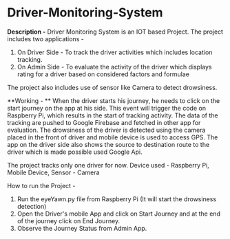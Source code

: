 # Driver-Monitoring-System

**Description -** 
Driver Monitoring System is an IOT based Project.
The project includes two applications - 
  1. On Driver Side - To track the driver activities which includes location tracking. 
  2. On Admin Side - To evaluate the activity of the driver which displays rating for a driver based on considered factors and formulae

The project also includes use of sensor like Camera to detect drowsiness.

**Working - **
When the driver starts his journey, he needs to click on the start journey on the app at his side. This event will trigger the code on Raspberry Pi, 
which results in the start of tracking activity.
The data of the tracking are pushed to Google Firebase and fetched in other app for evaluation.
The drowsiness of the driver is detected using the camera placed in the front of driver and mobile device is used to access GPS.
The app on the driver side also shows the source to destination route to the driver which is made possible used Google Api.

The project tracks only one driver for now.
Device used - Raspberry Pi, Mobile Device, Sensor - Camera

How to run the Project - 
1. Run the eyeYawn.py file from Raspberry Pi (It will start the drowsiness detection)
2. Open the Driver's mobile App and click on Start Journey and at the end of the journey click on End Journey.
3. Observe the Journey Status from Admin App.
